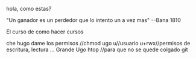 hola, como estas?

"Un ganador es un perdedor que lo intento un a vez mas"
--Bana 1810

El curso de como hacer cursos 

che hugo dame los permisos //chmod ugo u//usuario u+rwx//permisos de escritura, lectura ... Grande Ugo
htop //para que no se quede colgado git



